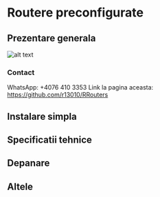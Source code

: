 # Routere preconfigurate
## Prezentare generala
![alt text](https://cdn.discordapp.com/attachments/1191478395175968798/1198400617882853486/page_prezentaregenerala.png?ex=65bec48c&is=65ac4f8c&hm=f7547dccd1022b7c140dd233dda5004f8bc293d4d2f07cd1cd03c9a14b795d0a&)

### Contact
WhatsApp: +4076 410 3353
Link la pagina aceasta: https://github.com/r13010/RRouters

## Instalare simpla

## Specificatii tehnice

## Depanare

## Altele


